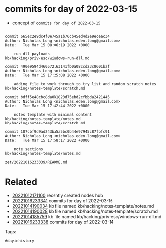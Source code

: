 # commits for day of 2022-03-15

- concept of `commits for day of 2022-03-15`

```

commit 665ec2e9dc4f0e745a1b76cb45ed4d2e9eceac34
Author: Nicholas Long <nicholas.eden.long@gmail.com>
Date:   Tue Mar 15 08:06:19 2022 +0000

    run dll payloads
kb/hacking/priv-esc/windows-run-dll.md

commit 490e9594d460572163141fb0a08ccd23c8601baf
Author: Nicholas Long <nicholas.eden.long@gmail.com>
Date:   Tue Mar 15 17:25:08 2022 +0000

    adding file to work through to try list and random scratch notes
kb/hacking/notes-template/scratch.md

commit bdff5e48cbc8da0b1823d75ebd2cfbbda2421445
Author: Nicholas Long <nicholas.eden.long@gmail.com>
Date:   Tue Mar 15 17:42:44 2022 +0000

    notes template with minimal content
kb/hacking/notes-template/notes.md
kb/hacking/notes-template/scratch.md

commit 187cbf9d9ad243ba5a5bc0b44e97945c87fbfc91
Author: Nicholas Long <nicholas.eden.long@gmail.com>
Date:   Tue Mar 15 17:58:17 2022 +0000

    note sections
kb/hacking/notes-template/notes.md
```

` zet/20221016233339/README.md `

# Related

- [20221012171100](/zet/20221012171100/README.md) recently created nodes hub
- [20221016233341](/zet/20221016233341/README.md) commits for day of 2022-03-16
- [20221014190034](/zet/20221014190034/README.md) kb file named kb/hacking/notes-template/notes.md
- [20221014190028](/zet/20221014190028/README.md) kb file named kb/hacking/notes-template/scratch.md
- [20221014185759](/zet/20221014185759/README.md) kb file named kb/hacking/priv-esc/windows-run-dll.md
- [20221016233338](/zet/20221016233338/README.md) commits for day of 2022-03-14

Tags:

    #dayinhistory
